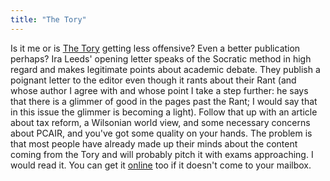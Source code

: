 ```yaml
---
title: "The Tory"
---
```

Is it me or is [The Tory](http://www.princetontory.com/) getting less
offensive? Even a better publication perhaps? Ira Leeds' opening letter speaks
of the Socratic method in high regard and makes legitimate points about
academic debate. They publish a poignant letter to the editor even though it
rants about their Rant (and whose author I agree with and whose point I take a
step further: he says that there is a glimmer of good in the pages past the
Rant; I would say that in this issue the glimmer is becoming a light). Follow
that up with an article about tax reform, a Wilsonian world view, and some
necessary concerns about PCAIR, and you've got some quality on your hands. The
problem is that most people have already made up their minds about the content
coming from the Tory and will probably pitch it with exams approaching. I
would read it. You can get it
[online](http://www.princetontory.com/current_issue.htm) too if it doesn't
come to your mailbox.

